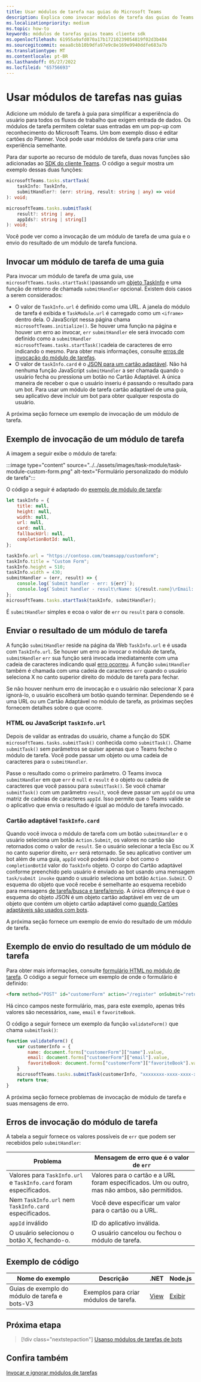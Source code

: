 ```yaml
---
title: Usar módulos de tarefa nas guias do Microsoft Teams
description: Explica como invocar módulos de tarefa das guias do Teams e enviar seu resultado usando o SDK do cliente do Microsoft Teams. Ele inclui exemplos de código.
ms.localizationpriority: medium
ms.topic: how-to
keywords: módulos de tarefas guias teams cliente sdk
ms.openlocfilehash: 61955a9afd070a17b17210239054819f02d3b484
ms.sourcegitcommit: eeaa8cbb10b9dfa97e9c8e169e9940ddfe683a7b
ms.translationtype: MT
ms.contentlocale: pt-BR
ms.lasthandoff: 05/27/2022
ms.locfileid: "65756693"
---
```

# <a name="use-task-modules-in-tabs"></a>Usar módulos de tarefas nas guias

Adicione um módulo de tarefa à guia para simplificar a experiência do usuário para todos os fluxos de trabalho que exigem entrada de dados. Os módulos de tarefa permitem coletar suas entradas em um pop-up com reconhecimento do Microsoft Teams. Um bom exemplo disso é editar cartões do Planner. Você pode usar módulos de tarefa para criar uma experiência semelhante.

Para dar suporte ao recurso de módulo de tarefa, duas novas funções são adicionadas ao [SDK do cliente Teams](/javascript/api/overview/msteams-client). O código a seguir mostra um exemplo dessas duas funções:

```typescript
microsoftTeams.tasks.startTask(
    taskInfo: TaskInfo,
    submitHandler?: (err: string, result: string | any) => void
): void;

microsoftTeams.tasks.submitTask(
    result?: string | any,
    appIds?: string | string[]
): void;
```

Você pode ver como a invocação de um módulo de tarefa de uma guia e o envio do resultado de um módulo de tarefa funciona.

## <a name="invoke-a-task-module-from-a-tab"></a>Invocar um módulo de tarefa de uma guia

Para invocar um módulo de tarefa de uma guia, use `microsoftTeams.tasks.startTask()`passando um [objeto TaskInfo](~/task-modules-and-cards/task-modules/invoking-task-modules.md#the-taskinfo-object) e uma função de retorno de chamada `submitHandler` opcional. Existem dois casos a serem considerados:

* O valor de `TaskInfo.url` é definido como uma URL. A janela do módulo de tarefa é exibida e `TaskModule.url` é carregado como um `<iframe>` dentro dela. O JavaScript nessa página chama `microsoftTeams.initialize()`. Se houver uma função na página e houver um erro ao invocar, `err` `submitHandler` ele será invocado com definido como a `submitHandler` `microsoftTeams.tasks.startTask()`cadeia de caracteres de erro indicando o mesmo. Para obter mais informações, consulte [erros de invocação do módulo de tarefas](#task-module-invocation-errors).
* O valor de `taskInfo.card` é o [JSON para um cartão adaptável](~/task-modules-and-cards/task-modules/invoking-task-modules.md#adaptive-card-or-adaptive-card-bot-card-attachment). Não há nenhuma função JavaScript `submitHandler` a ser chamada quando o usuário fecha ou pressiona um botão no Cartão Adaptável. A única maneira de receber o que o usuário inseriu é passando o resultado para um bot. Para usar um módulo de tarefa cartão adaptável de uma guia, seu aplicativo deve incluir um bot para obter qualquer resposta do usuário.

A próxima seção fornece um exemplo de invocação de um módulo de tarefa.

## <a name="example-of-invoking-a-task-module"></a>Exemplo de invocação de um módulo de tarefa

A imagem a seguir exibe o módulo de tarefa:

:::image type="content" source="../../assets/images/task-module/task-module-custom-form.png" alt-text="Formulário personalizado do módulo de tarefa":::

O código a seguir é adaptado do [exemplo de módulo de tarefa](~/task-modules-and-cards/task-modules/invoking-task-modules.md#code-sample):

```javascript
let taskInfo = {
    title: null,
    height: null,
    width: null,
    url: null,
    card: null,
    fallbackUrl: null,
    completionBotId: null,
};

taskInfo.url = "https://contoso.com/teamsapp/customform";
taskInfo.title = "Custom Form";
taskInfo.height = 510;
taskInfo.width = 430;
submitHandler = (err, result) => {
    console.log(`Submit handler - err: ${err}`);
    console.log(`Submit handler - result\rName: ${result.name}\rEmail: ${result.email}\rFavorite book: ${result.favoriteBook}`);
};
microsoftTeams.tasks.startTask(taskInfo, submitHandler);
```

É `submitHandler` simples e ecoa o valor de `err` ou `result` para o console.

## <a name="submit-the-result-of-a-task-module"></a>Enviar o resultado de um módulo de tarefa

A função `submitHandler` reside na página da Web `TaskInfo.url` e é usada com `TaskInfo.url`. Se houver um erro ao invocar o módulo de tarefa, `submitHandler` `err` sua função será invocada imediatamente com uma cadeia de caracteres indicando qual [erro ocorreu](#task-module-invocation-errors). A função `submitHandler` também é chamada com uma cadeia de caracteres `err` quando o usuário seleciona X no canto superior direito do módulo de tarefa para fechar.

Se não houver nenhum erro de invocação e o usuário não selecionar X para ignorá-lo, o usuário escolherá um botão quando terminar. Dependendo se é uma URL ou um Cartão Adaptável no módulo de tarefa, as próximas seções fornecem detalhes sobre o que ocorre.

### <a name="html-or-javascript-taskinfourl"></a>HTML ou JavaScript `TaskInfo.url`

Depois de validar as entradas do usuário, chame a função do SDK `microsoftTeams.tasks.submitTask()` conhecida como `submitTask()`. Chame `submitTask()` sem parâmetros se quiser apenas que o Teams feche o módulo de tarefa. Você pode passar um objeto ou uma cadeia de caracteres para o `submitHandler`.

Passe o resultado como o primeiro parâmetro. O Teams invoca `submitHandler` em que `err` é `null` e `result` é o objeto ou cadeia de caracteres que você passou para `submitTask()`. Se você chamar `submitTask()` com um parâmetro `result`, você deve passar um `appId` ou uma matriz de cadeias de caracteres `appId`. Isso permite que o Teams valide se o aplicativo que envia o resultado é igual ao módulo de tarefa invocado.

### <a name="adaptive-card-taskinfocard"></a>Cartão adaptável `TaskInfo.card`

Quando você invoca o módulo de tarefa com um botão `submitHandler` e o usuário seleciona um botão `Action.Submit`, os valores no cartão são retornados como o valor de `result`. Se o usuário selecionar a tecla Esc ou X no canto superior direito, `err` será retornado. Se seu aplicativo contiver um bot além de uma guia, `appId` você poderá incluir o bot como o `completionBotId` valor do `TaskInfo` objeto. O corpo do Cartão adaptável conforme preenchido pelo usuário é enviado ao bot usando uma mensagem `task/submit invoke` quando o usuário seleciona um botão `Action.Submit`. O esquema do objeto que você recebe é semelhante ao esquema recebido para mensagens [de tarefa/busca e tarefa/envio](~/task-modules-and-cards/task-modules/task-modules-bots.md#payload-of-taskfetch-and-tasksubmit-messages). A única diferença é que o esquema do objeto JSON é um objeto cartão adaptável em vez de um objeto que contém um objeto cartão adaptável como [quando Cartões adaptáveis são usados com bots](~/task-modules-and-cards/task-modules/task-modules-bots.md#payload-of-taskfetch-and-tasksubmit-messages).

A próxima seção fornece um exemplo de envio do resultado de um módulo de tarefa.

## <a name="example-of-submitting-the-result-of-a-task-module"></a>Exemplo de envio do resultado de um módulo de tarefa

Para obter mais informações, consulte [formulário HTML no módulo de tarefa](#example-of-invoking-a-task-module). O código a seguir fornece um exemplo de onde o formulário é definido:

```html
<form method="POST" id="customerForm" action="/register" onSubmit="return validateForm()">
```

Há cinco campos neste formulário, mas, para este exemplo, apenas três valores são necessários, `name`, `email` e `favoriteBook`.

O código a seguir fornece um exemplo da função `validateForm()` que chama `submitTask()`:

```javascript
function validateForm() {
    var customerInfo = {
        name: document.forms["customerForm"]["name"].value,
        email: document.forms["customerForm"]["email"].value,
        favoriteBook: document.forms["customerForm"]["favoriteBook"].value
    }
    microsoftTeams.tasks.submitTask(customerInfo, "xxxxxxxx-xxxx-xxxx-xxxx-xxxxxxxxxxxx");
    return true;
}
```

A próxima seção fornece problemas de invocação de módulo de tarefa e suas mensagens de erro.

## <a name="task-module-invocation-errors"></a>Erros de invocação do módulo de tarefa

A tabela a seguir fornece os valores possíveis de `err` que podem ser recebidos pelo `submitHandler`:

| Problema | Mensagem de erro que é o valor de `err` |
| ------- | ------------------------------ |
| Valores para `TaskInfo.url` e `TaskInfo.card` foram especificados. | Valores para o cartão e a URL foram especificados. Um ou outro, mas não ambos, são permitidos. |
| Nem `TaskInfo.url` nem `TaskInfo.card` especificados. | Você deve especificar um valor para o cartão ou a URL. |
| `appId` inválido | ID do aplicativo inválida. |
| O usuário selecionou o botão X, fechando-o. | O usuário cancelou ou fechou o módulo de tarefa. |

## <a name="code-sample"></a>Exemplo de código

|Nome do exemplo | Descrição | .NET | Node.js|
|----------------|-----------------|--------------|----------------|
|Guias de exemplo do módulo de tarefa e bots-V3 | Exemplos para criar módulos de tarefa. |[View](https://github.com/OfficeDev/Microsoft-Teams-Samples/tree/main/samples/app-task-module/csharp)|[Exibir](https://github.com/OfficeDev/Microsoft-Teams-Samples/tree/main/samples/app-task-module/nodejs)|

## <a name="next-step"></a>Próxima etapa

> [!div class="nextstepaction"]
> [Usanso módulos de tarefas de bots](~/task-modules-and-cards/task-modules/task-modules-bots.md)

## <a name="see-also"></a>Confira também

[Invocar e ignorar módulos de tarefas](~/task-modules-and-cards/task-modules/invoking-task-modules.md)
